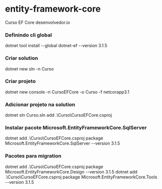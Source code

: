 # entity-framework-core
Curso EF Core desenvolvedor.io


### Definindo cli global

dotnet tool install --global dotnet-ef --version 3.1.5

### Criar solution

dotnet new sln -n Curso

### Criar projeto

dotnet new console -n CursoEFCore -o Curso -f netcorapp3.1

### Adicionar projeto na solution

dotnet sln Curso.sln add .\Curso\CursoEFCore.csproj

### Instalar pacote Microsoft.EntityFrameworkCore.SqlServer

dotnet add .\Curso\CursoEFCore.csproj package Microsoft.EntityFrameworkCore.SqlServer --version 3.1.5

### Pacotes para migration

dotnet add .\Curso\CursoEFCore.csproj package Microsoft.EntityFrameworkCore.Design --version 3.1.5
dotnet add .\Curso\CursoEFCore.csproj package Microsoft.EntityFrameworkCore.Tools --version 3.1.5